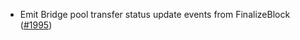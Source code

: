 - Emit Bridge pool transfer status update events from FinalizeBlock
  ([\#1995](https://github.com/anoma/namada/pull/1995))